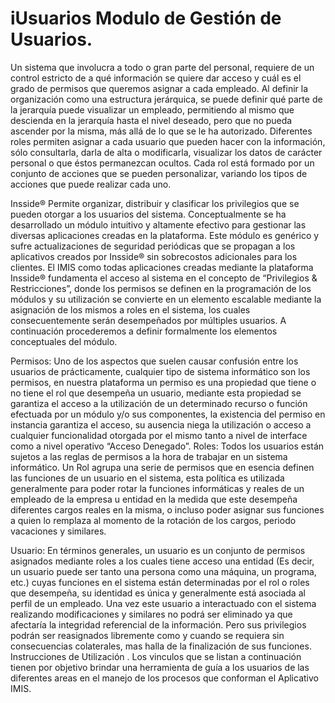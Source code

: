 # iUsuarios Modulo de Gestión de Usuarios.

Un sistema que involucra a todo o gran parte del personal, requiere de un control estricto de a qué información se quiere dar 
acceso y cuál es el grado de permisos que queremos asignar a cada empleado. Al definir la organización como una estructura 
jerárquica, se puede definir qué parte de la jerarquía puede visualizar un empleado, permitiendo al mismo que descienda en la 
jerarquía hasta el nivel deseado, pero que no pueda ascender por la misma, más allá de lo que se le ha autorizado. Diferentes 
roles permiten asignar a cada usuario que pueden hacer con la información, sólo consultarla, darla de alta o modificarla, 
visualizar los datos de carácter personal o que éstos permanezcan ocultos. Cada rol está formado por un conjunto de acciones 
que se pueden personalizar, variando los tipos de acciones que puede realizar cada uno.

Insside® Permite organizar, distribuir y clasificar los privilegios que se pueden otorgar a los usuarios del sistema. 
Conceptualmente se ha desarrollado un módulo intuitivo y altamente efectivo para gestionar las diversas aplicaciones creadas 
en la plataforma. Este módulo es genérico y sufre actualizaciones de seguridad periódicas que se propagan a los aplicativos 
creados por Insside® sin sobrecostos adicionales para los clientes. El IMIS como todas aplicaciones creadas mediante la 
plataforma Insside® fundamenta el acceso al sistema en el concepto de “Privilegios & Restricciones”, donde los permisos se 
definen en la programación de los módulos y su utilización se convierte en un elemento escalable mediante la asignación de los 
mismos a roles en el sistema, los cuales consecuentemente serán desempeñados por múltiples usuarios. A continuación procederemos 
a definir formalmente los elementos conceptuales del módulo.

Permisos: Uno de los aspectos que suelen causar confusión entre los usuarios de prácticamente, cualquier tipo de sistema 
informático son los permisos, en nuestra plataforma un permiso es una propiedad que tiene o no tiene el rol que desempeña un 
usuario, mediante esta propiedad se garantiza el acceso a la utilización de un determinado recurso o función efectuada por un 
módulo y/o sus componentes, la existencia del permiso en instancia garantiza el acceso, su ausencia niega la utilización o 
acceso a cualquier funcionalidad otorgada por el mismo tanto a nivel de interface como a nivel operativo “Acceso Denegado”.
Roles: Todos los usuarios están sujetos a las reglas de permisos a la hora de trabajar en un sistema informático. Un Rol 
agrupa una serie de permisos que en esencia definen las funciones de un usuario en el sistema, esta política es utilizada 
generalmente para poder rotar la funciones informáticas y reales de un empleado de la empresa u entidad en la medida que 
este desempeña diferentes cargos reales en la misma, o incluso poder asignar sus funciones a quien lo remplaza al momento 
de la rotación de los cargos, periodo vacaciones y similares. 

Usuario: En términos generales, un usuario es un conjunto de permisos asignados mediante roles a los cuales tiene acceso una entidad (Es decir, un usuario puede ser tanto una persona como una máquina, un programa, etc.) cuyas funciones en el sistema están determinadas por el rol o roles que desempeña, su identidad es única y generalmente está asociada al perfil de un empleado. Una vez este usuario a interactuado con el sistema realizando modificaciones y similares no podrá ser eliminado ya que afectaría la integridad referencial de la información. Pero sus privilegios podrán ser reasignados libremente como y cuando se requiera sin consecuencias colaterales, mas halla de la finalización de sus funciones.
Instrucciones de Utilización
.
Los vinculos que se listan a continuación tienen por objetivo brindar una herramienta de guía a los usuarios de las diferentes areas en el manejo de los procesos que conforman el Aplicativo IMIS.